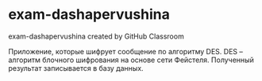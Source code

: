 # exam-dashapervushina
exam-dashapervushina created by GitHub Classroom

Приложение, которые шифрует сообщение по алгоритму DES. DES – алгоритм блочного шифрования на основе сети Фейстеля. 
Полученный результат записывается в базу данных.
